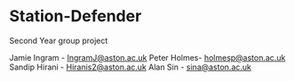 # Station-Defender
Second Year group project

Jamie Ingram - IngramJ@aston.ac.uk
Peter Holmes- holmesp@aston.ac.uk
Sandip Hirani - Hiranis2@aston.ac.uk
Alan Sin - sina@aston.ac.uk
